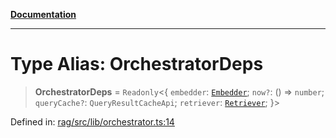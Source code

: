 [**Documentation**](../../../README.md)

***

# Type Alias: OrchestratorDeps

> **OrchestratorDeps** = `Readonly`\<\{ `embedder`: [`Embedder`](Embedder.md); `now?`: () => `number`; `queryCache?`: `QueryResultCacheApi`; `retriever`: [`Retriever`](../interfaces/Retriever.md); \}\>

Defined in: [rag/src/lib/orchestrator.ts:14](https://github.com/ceponatia/roler/blob/1efd6363aec6d66587551f7c0b65cf6ffafb4079/packages/rag/src/lib/orchestrator.ts#L14)
